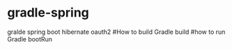 # gradle-spring
gralde spring boot hibernate oauth2 
#How to build 
Gradle build 
#how to run 
Gradle bootRun 
